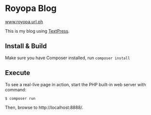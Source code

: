 # Royopa Blog

www.royopa.url.ph

This is my blog using [TextPress](http://textpress.shameerc.com).

## Install & Build

Make sure you have Composer installed, run `composer install`

## Execute

To see a real-live page in action, start the PHP built-in web server with
command:

    $ composer run

Then, browse to http://localhost:8888/.